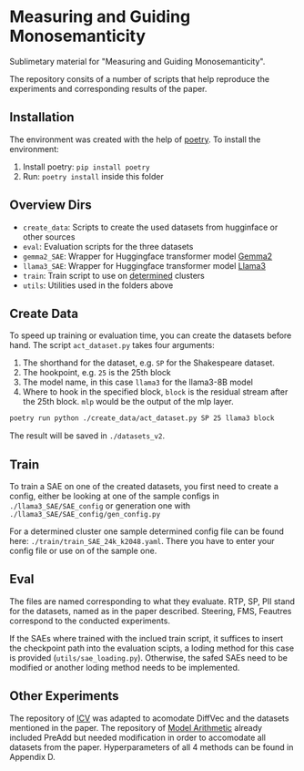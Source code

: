 # Measuring and Guiding Monosemanticity

Sublimetary material for "Measuring and Guiding Monosemanticity".

The repository consits of a number of scripts that help reproduce the experiments and corresponding results of the paper. 

## Installation

The environment was created with the help of [poetry](https://python-poetry.org/).
To install the environment:
1. Install poetry: `pip install poetry`
2. Run: `poetry install` inside this folder

## Overview Dirs
- `create_data`: Scripts to create the used datasets from hugginface or other sources
- `eval`: Evaluation scripts for the three datasets
- `gemma2_SAE`: Wrapper for Huggingface transformer model [Gemma2](https://huggingface.co/collections/google/gemma-2-release-667d6600fd5220e7b967f315)
- `llama3_SAE`: Wrapper for Huggingface transformer model [Llama3](https://huggingface.co/collections/meta-llama/meta-llama-3-66214712577ca38149ebb2b6)
- `train`: Train script to use on [determined](https://docs.determined.ai/) clusters
- `utils`: Utilities used in the folders above


## Create Data
To speed up training or evaluation time, you can create the datasets before hand. 
The script `act_dataset.py` takes four arguments:
1. The shorthand for the dataset, e.g. `SP` for the Shakespeare dataset.
2. The hookpoint, e.g. `25` is the 25th block
3. The model name, in this case `llama3` for the llama3-8B model
4. Where to hook in the specified block, `block` is the residual stream after the 25th block. `mlp` would be the output of the mlp layer. 

```bash
poetry run python ./create_data/act_dataset.py SP 25 llama3 block
```

The result will be saved in `./datasets_v2`.

## Train
To train a SAE on one of the created datasets, you first need to create a config, either be looking at one of the sample configs in `./llama3_SAE/SAE_config` or generation one with `./llama3_SAE/SAE_config/gen_config.py`

For a determined cluster one sample determined config file can be found here: `./train/train_SAE_24k_k2048.yaml`. There you have to enter your config file or use on of the sample one.

## Eval
The files are named corresponding to what they evaluate. RTP, SP, PII stand for the datasets, named as in the paper described. Steering, FMS, Feautres correspond to the conducted experiments. 

If the SAEs where trained with the inclued train script, it suffices to insert the checkpoint path into the evaluation scipts, a loding method for this case is provided (`utils/sae_loading.py`). Otherwise, the safed SAEs need to be modified or another loding method needs to be implemented.

## Other Experiments
The repository of [ICV](https://github.com/shengliu66/ICV) was adapted to acomodate DiffVec and the datasets mentioned in the paper.
The repository of [Model Arithmetic](https://github.com/eth-sri/language-model-arithmetic) already included PreAdd but needed modification in order to accomodate all datasets from the paper.
Hyperparameters of all 4 methods can be found in Appendix D. 